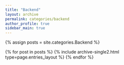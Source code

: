 ```yaml
---
title: "Backend"
layout: archive
permalink: categories/backend
author_profile: true
sidebar_main: true
---
```



{% assign posts = site.categories.Backend %}

{% for post in posts %} {% include archive-single2.html type=page.entries_layout %} {% endfor %}
